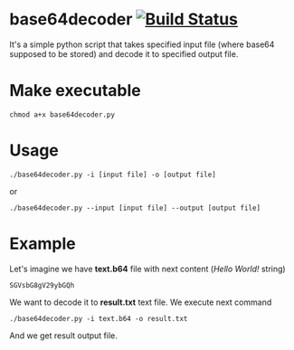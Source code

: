 # base64decoder [![Build Status](https://travis-ci.org/ltblueberry/base64-decoder.svg?branch=master)](https://travis-ci.org/ltblueberry/base64-decoder)
It's a simple python script that takes specified input file (where base64 supposed to be stored) and decode it to specified output file.

# Make executable
```
chmod a+x base64decoder.py
```

# Usage
```
./base64decoder.py -i [input file] -o [output file]
```
or
```
./base64decoder.py --input [input file] --output [output file]
```

# Example
Let's imagine we have **text.b64** file with next content (*Hello World!* string)
```
SGVsbG8gV29ybGQh
```
We want to decode it to **result.txt** text file. We execute next command
```
./base64decoder.py -i text.b64 -o result.txt
```
And we get result output file.